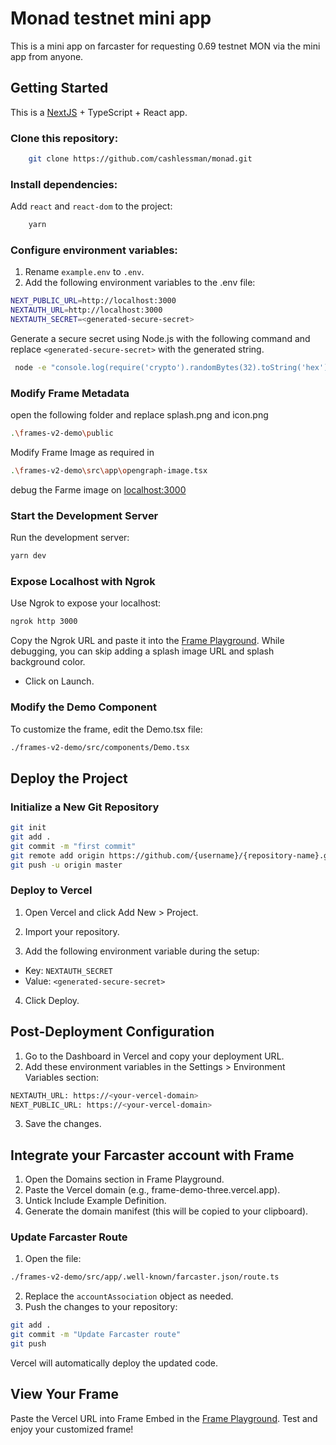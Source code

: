 # Monad testnet mini app

This is a mini app on farcaster for requesting 0.69 testnet MON via the mini app from anyone.


## Getting Started

This is a [NextJS](https://nextjs.org/) + TypeScript + React app.


### Clone this repository:
```bash
    git clone https://github.com/cashlessman/monad.git
 ```

### Install dependencies:
Add `react` and `react-dom` to the project:
```bash
    yarn
```
### Configure environment variables:

1. Rename `example.env` to `.env`.
2. Add the following environment variables to the .env file:
```bash
NEXT_PUBLIC_URL=http://localhost:3000
NEXTAUTH_URL=http://localhost:3000
NEXTAUTH_SECRET=<generated-secure-secret>
```
Generate a secure secret using Node.js with the following command and 
replace `<generated-secure-secret>` with the generated string.
```bash
 node -e "console.log(require('crypto').randomBytes(32).toString('hex'))"
```
### Modify Frame Metadata
open the following folder and replace splash.png and icon.png

```bash
.\frames-v2-demo\public
```
Modify Frame Image as required in
```bash
.\frames-v2-demo\src\app\opengraph-image.tsx
```
debug the Farme image on [localhost:3000](http://localhost:3000/opengraph-image)
 
### Start the Development Server
Run the development server:
```bash
yarn dev
```

### Expose Localhost with Ngrok

Use Ngrok to expose your localhost:
```bash
ngrok http 3000
```
Copy the Ngrok URL and paste it into the [Frame Playground](https://warpcast.com/~/developers/frame-playground). While debugging, you can skip adding a splash image URL and splash background color.

- Click on Launch. 
### Modify the Demo Component
To customize the frame, edit the Demo.tsx file:
```bash
./frames-v2-demo/src/components/Demo.tsx
```
## Deploy the Project

### Initialize a New Git Repository
```bash
git init
git add .
git commit -m "first commit"
git remote add origin https://github.com/{username}/{repository-name}.git
git push -u origin master
```
### Deploy to Vercel
1. Open Vercel and click Add New > Project.

2. Import your repository.

3. Add the following environment variable during the setup:
- Key: `NEXTAUTH_SECRET`
- Value: `<generated-secure-secret>`
4. Click Deploy.

## Post-Deployment Configuration
1. Go to the Dashboard in Vercel and copy your deployment URL.
2. Add these environment variables in the Settings > Environment Variables section:
```bash
NEXTAUTH_URL: https://<your-vercel-domain>
NEXT_PUBLIC_URL: https://<your-vercel-domain>
```
3. Save the changes.

## Integrate your Farcaster account with Frame 
1. Open the Domains section in Frame Playground.
2. Paste the Vercel domain (e.g., frame-demo-three.vercel.app).
3. Untick Include Example Definition.
4. Generate the domain manifest (this will be copied to your clipboard).
### Update Farcaster Route
1. Open the file:
```bash
./frames-v2-demo/src/app/.well-known/farcaster.json/route.ts
```
2. Replace the `accountAssociation` object as needed.
3. Push the changes to your repository:
```bash
git add .
git commit -m "Update Farcaster route"
git push
```
Vercel will automatically deploy the updated code.
## View Your Frame
Paste the Vercel URL into Frame Embed in the [Frame Playground](https://warpcast.com/~/developers/frame-playground).
Test and enjoy your customized frame!
